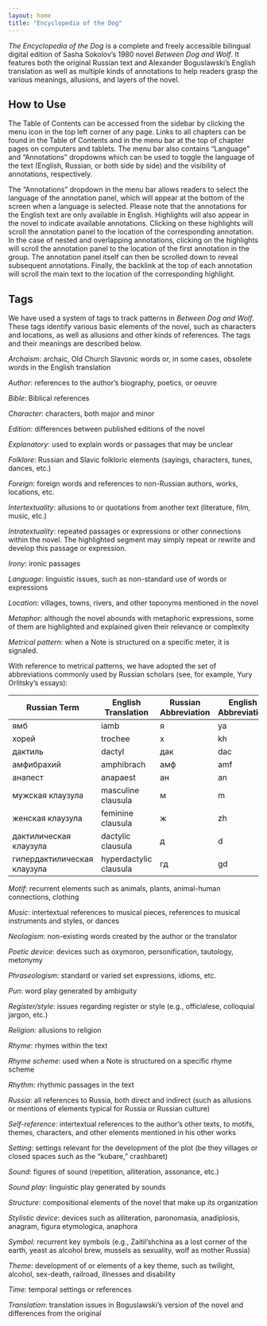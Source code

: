 ```yaml
---
layout: home
title: "Encyclopedia of the Dog"
---
```


*The Encyclopedia of the Dog* is a complete and freely accessible bilingual digital edition of Sasha Sokolov’s 1980 novel *Between Dog and Wolf*. It features both the original Russian text and Alexander Boguslawski’s English translation as well as multiple kinds of annotations to help readers grasp the various meanings, allusions, and layers of the novel.

## How to Use

The Table of Contents can be accessed from the sidebar by clicking the menu icon in the top left corner of any page. Links to all chapters can be found in the Table of Contents and in the menu bar at the top of chapter pages on computers and tablets. The menu bar also contains “Language” and “Annotations” dropdowns which can be used to toggle the language of the text (English, Russian, or both side by side) and the visibility of annotations, respectively.

The “Annotations” dropdown in the menu bar allows readers to select the language of the annotation panel, which will appear at the bottom of the screen when a language is selected. Please note that the annotations for the English text are only available in English. Highlights will also appear in the novel to indicate available annotations. Clicking on these highlights will scroll the annotation panel to the location of the corresponding annotation. In the case of nested and overlapping annotations, clicking on the highlights will scroll the annotation panel to the location of the first annotation in the group. The annotation panel itself can then be scrolled down to reveal subsequent annotations. Finally, the backlink at the top of each annotation will scroll the main text to the location of the corresponding highlight.

## Tags

We have used a system of tags to track patterns in *Between Dog and Wolf*. These tags identify various basic elements of the novel, such as characters and locations, as well as allusions and other kinds of references. The tags and their meanings are described below.

*Archaism*: archaic, Old Church Slavonic words or, in some cases, obsolete words in the English translation

*Author*: references to the author’s biography, poetics, or oeuvre

*Bible*: Biblical references

*Character*: characters, both major and minor

*Edition*: differences between published editions of the novel

*Explanatory*: used to explain words or passages that may be unclear

*Folklore*: Russian and Slavic folkloric elements (sayings, characters, tunes, dances, etc.)

*Foreign*: foreign words and references to non-Russian authors, works, locations, etc.

*Intertextuality*: allusions to or quotations from another text (literature, film, music, etc.)

*Intratextuality*: repeated passages or expressions or other connections within the novel. The highlighted segment may simply repeat or rewrite and develop this passage or expression.

*Irony*: ironic passages

*Language*: linguistic issues, such as non-standard use of words or expressions

*Location*: villages, towns, rivers, and other toponyms mentioned in the novel

*Metaphor*: although the novel abounds with metaphoric expressions, some of them are highlighted and explained given their relevance or complexity

*Metrical pattern*: when a Note is structured on a specific meter, it is signaled. 

​​With reference to metrical patterns, we have adopted the set of abbreviations commonly used by Russian scholars (see, for example, Yury Orlitsky’s essays):
 
<div class="table-container" markdown="1">

| Russian Term | English Translation | Russian Abbreviation | English Abbreviation |
|---|---|---|---|
| ямб | iamb | я | ya | 
| хорей | trochee | х | kh |
| дактиль | dactyl | дак | dac |
| амфибрахий | amphibrach | амф | amf |
| анапест | anapaest | ан | an |
| мужская клаузула | masculine clausula | м | m |
| женская клаузула | feminine clausula | ж | zh |
| дактилическая клаузула | dactylic clausula | д | d |
| гипердактилическая клаузула | hyperdactylic clausula | гд | gd |

</div>

*Motif*: recurrent elements such as animals, plants, animal-human connections, clothing

*Music*: intertextual references to musical pieces, references to musical instruments and styles, or dances

*Neologism*: non-existing words created by the author or the translator

*Poetic device*: devices such as oxymoron, personification, tautology, metonymy

*Phraseologism*: standard or varied set expressions, idioms, etc.

*Pun*: word play generated by ambiguity

*Register/style*: issues regarding register or style (e.g., officialese, colloquial jargon, etc.) 

*Religion*: allusions to religion

*Rhyme*: rhymes within the text

*Rhyme scheme*: used when a Note is structured on a specific rhyme scheme

*Rhythm*: rhythmic passages in the text

*Russia*: all references to Russia, both direct and indirect (such as allusions or mentions of elements typical for Russia or Russian culture)

*Self-reference*: intertextual references to the author’s other texts, to motifs, themes, characters, and other elements mentioned in his other works

*Setting*: settings relevant for the development of the plot (be they villages or closed spaces such as the “kubare,” crashbaret)

*Sound*: figures of sound (repetition, alliteration, assonance, etc.)

*Sound play*: linguistic play generated by sounds

*Structure*: compositional elements of the novel that make up its organization

*Stylistic device*: devices such as alliteration, paronomasia, anadiplosis, anagram, figura etymologica, anaphora

*Symbol*: recurrent key symbols (e.g., Zaitil’shchina as a lost corner of the earth, yeast as alcohol brew, mussels as sexuality, wolf as mother Russia)

*Theme*: development of or elements of a key theme, such as twilight, alcohol, sex-death, railroad, illnesses and disability

*Time*: temporal settings or references

*Translation*: translation issues in Boguslawski’s version of the novel and differences from the original